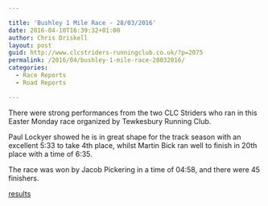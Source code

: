```yaml
---

title: 'Bushley 1 Mile Race - 28/03/2016'
date: 2016-04-10T16:39:32+01:00
author: Chris Driskell
layout: post
guid: http://www.clcstriders-runningclub.co.uk/?p=2075
permalink: /2016/04/bushley-1-mile-race-28032016/
categories:
  - Race Reports
  - Road Reports

---
```

There were strong performances from the two CLC Striders who ran in this Easter Monday race organized by Tewkesbury Running Club.

Paul Lockyer showed he is in great shape for the track season with an excellent 5:33 to take 4th place, whilst Martin Bick ran well to finish in 20th place with a time of 6:35.

The race was won by Jacob Pickering in a time of 04:58, and there were 45 finishers.

[results](http://media.wix.com/ugd/a64247_7ea1db6c136b40788631b0417d925ca0.pdf)

&nbsp;